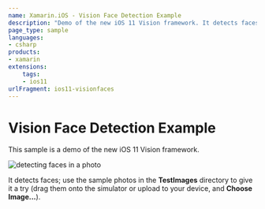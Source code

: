```yaml
---
name: Xamarin.iOS - Vision Face Detection Example
description: "Demo of the new iOS 11 Vision framework. It detects faces; use the sample photos in the TestImages directory to give it a try... (iOS11)"
page_type: sample
languages:
- csharp
products:
- xamarin
extensions:
    tags:
    - ios11
urlFragment: ios11-visionfaces
---
```

# Vision Face Detection Example

This sample is a demo of the new iOS 11 Vision framework.

![detecting faces in a photo](Screenshots/found-faces-sml.png)

It detects faces; use the sample photos in the **TestImages** directory to give it a try (drag them onto the simulator or upload to your device, and **Choose Image...**).
